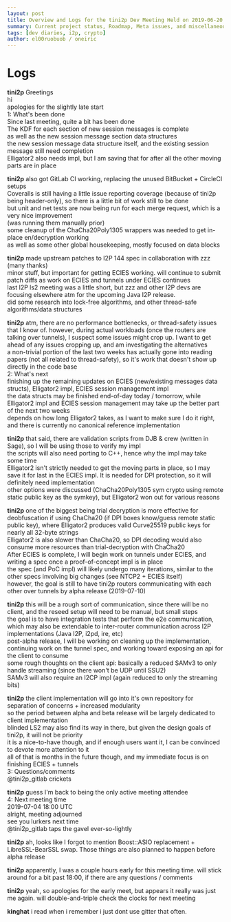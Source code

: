 ```yaml
---
layout: post
title: Overview and Logs for the tini2p Dev Meeting Held on 2019-06-20
summary: Current project status, Roadmap, Meta issues, and miscellaneous
tags: [dev diaries, i2p, crypto]
author: el00ruobuob / oneiric
---
```


# Logs

**tini2p** Greetings  
hi  
apologies for the slightly late start  
1: What's been done  
Since last meeting, quite a bit has been done  
The KDF for each section of new session messages is complete  
as well as the new session message section data structures  
the new session message data structure itself, and the existing session message still need completion  
Elligator2 also needs impl, but I am saving that for after all the other moving parts are in place  

**tini2p** also got GitLab CI working, replacing the unused BitBucket + CircleCI setups  
Coveralls is still having a little issue reporting coverage (because of tini2p being header-only), so there is a little bit of work still to be done  
but unit and net tests are now being run for each merge request, which is a very nice improvement  
(was running them manually prior)  
some cleanup of the ChaCha20Poly1305 wrappers was needed to get in-place en/decryption working  
as well as some other global housekeeping, mostly focused on data blocks  

**tini2p** made upstream patches to I2P 144 spec in collaboration with zzz (many thanks)  
minor stuff, but important for getting ECIES working. will continue to submit patch diffs as work on ECIES and tunnels under ECIES continues  
last I2P ls2 meeting was a little short, but zzz and other I2P devs are focusing elsewhere atm for the upcoming Java I2P release.  
did some research into lock-free algorithms, and other thread-safe algorithms/data structures  

**tini2p** atm, there are no performance bottlenecks, or thread-safety issues that I know of. however, during actual workloads (once the routers are talking over tunnels), I suspect some issues might crop up. I want to get ahead of any issues cropping up, and am investigating the alternatives  
a non-trivial portion of the last two weeks has actually gone into reading papers (not all related to thread-safety), so it's work that doesn't show up directly in the code base  
2: What's next  
finishing up the remaining updates on ECIES (new/existing messages data structs), Elligator2 impl, ECIES session management impl  
the data structs may be finished end-of-day today / tomorrow, while Elligator2 impl and ECIES session management may take up the better part of the next two weeks  
depends on how long Elligator2 takes, as I want to make sure I do it right, and there is currently no canonical reference implementation  

**tini2p** that said, there are validation scripts from DJB & crew (written in Sage), so I will be using those to verify my impl  
the scripts will also need porting to C++, hence why the impl may take some time  
Elligator2 isn't strictly needed to get the moving parts in place, so I may save it for last in the ECIES impl. It is needed for DPI protection, so it will definitely need implementation  
other options were discussed (ChaCha20Poly1305 sym crypto using remote static public key as the symkey), but Elligator2 won out for various reasons  

**tini2p** one of the biggest being trial decryption is more effective for deobfuscation if using ChaCha20 (if DPI boxes know/guess remote static public key), where Elligator2 produces valid Curve25519 public keys for nearly all 32-byte strings  
Elligator2 is also slower than ChaCha20, so DPI decoding would also consume more resources than trial-decryption with ChaCha20  
After ECIES is complete, I will begin work on tunnels under ECIES, and writing a spec once a proof-of-concept impl is in place  
the spec (and PoC impl) will likely undergo many iterations, similar to the other specs involving big changes (see NTCP2 + ECIES itself)  
however, the goal is still to have tini2p routers communicating with each other over tunnels by alpha release (2019-07-10)  

**tini2p** this will be a rough sort of communication, since there will be no client, and the reseed setup will need to be manual, but small steps  
the goal is to have integration tests that perform the e2e communication, which may also be extendable to inter-router communication across I2P implementations (Java I2P, i2pd, ire, etc)  
post-alpha release, I will be working on cleaning up the implementation, continuing work on the tunnel spec, and working toward exposing an api for the client to consume  
some rough thoughts on the client api: basically a reduced SAMv3 to only handle streaming (since there won't be UDP until SSU2)  
SAMv3 will also require an I2CP impl (again reduced to only the streaming bits)  

**tini2p** the client implementation will go into it's own repository for separation of concerns + increased modularity  
so the period between alpha and beta release will be largely dedicated to client implementation  
blinded LS2 may also find its way in there, but given the design goals of tini2p, it will not be priority  
it is a nice-to-have though, and if enough users want it, I can be convinced to devote more attention to it  
all of that is months in the future though, and my immediate focus is on finishing ECIES + tunnels  
3: Questions/comments  
@tini2p\_gitlab crickets  

**tini2p** guess I'm back to being the only active meeting attendee  
4: Next meeting time  
2019-07-04 18:00 UTC  
alright, meeting adjourned  
see you lurkers next time  
@tini2p\_gitlab taps the gavel ever-so-lightly  

**tini2p** ah, looks like I forgot to mention Boost::ASIO replacement + LibreSSL-BearSSL swap. Those things are also planned to happen before alpha release  

**tini2p** apparently, I was a couple hours early for this meeting time. will stick around for a bit past 18:00, if there are any questions / comments  

**tini2p** yeah, so apologies for the early meet, but appears it really was just me again. will double-and-triple check the clocks for next meeting  

**kinghat** i read when i remember i just dont use gitter that often.  

